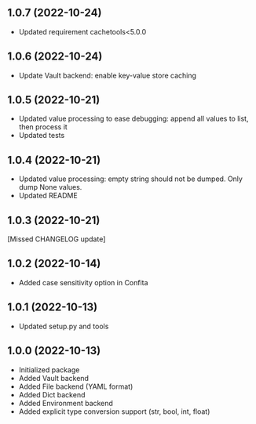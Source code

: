 ## 1.0.7 (2022-10-24)

- Updated requirement cachetools<5.0.0

## 1.0.6 (2022-10-24)

- Update Vault backend: enable key-value store caching

## 1.0.5 (2022-10-21)

- Updated value processing to ease debugging: append all values to list, then process it
- Updated tests

## 1.0.4 (2022-10-21)

- Updated value processing: empty string should not be dumped. Only dump None values.
- Updated README

## 1.0.3 (2022-10-21)

[Missed CHANGELOG update]

## 1.0.2 (2022-10-14)

- Added case sensitivity option in Confita

## 1.0.1 (2022-10-13)

- Updated setup.py and tools

## 1.0.0 (2022-10-13)

- Initialized package
- Added Vault backend
- Added File backend (YAML format)
- Added Dict backend
- Added Environment backend
- Added explicit type conversion support (str, bool, int, float)
